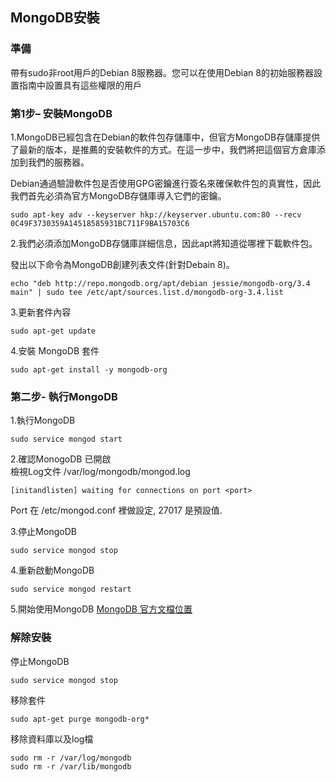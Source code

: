 ## MongoDB安裝

### 準備
帶有sudo非root用戶的Debian 8服務器。您可以在使用Debian 8的初始服務器設置指南中設置具有這些權限的用戶

### 第1步– 安裝MongoDB

1.MongoDB已經包含在Debian的軟件包存儲庫中，但官方MongoDB存儲庫提供了最新的版本，是推薦的安裝軟件的方式。在這一步中，我們將把這個官方倉庫添加到我們的服務器。  

Debian通過驗證軟件包是否使用GPG密鑰進行簽名來確保軟件包的真實性，因此我們首先必須為官方MongoDB存儲庫導入它們的密鑰。  

```
sudo apt-key adv --keyserver hkp://keyserver.ubuntu.com:80 --recv 0C49F3730359A14518585931BC711F9BA15703C6
```

2.我們必須添加MongoDB存儲庫詳細信息，因此apt將知道從哪裡下載軟件包。

發出以下命令為MongoDB創建列表文件(針對Debain 8)。

```
echo "deb http://repo.mongodb.org/apt/debian jessie/mongodb-org/3.4 main" | sudo tee /etc/apt/sources.list.d/mongodb-org-3.4.list
```

3.更新套件內容
```
sudo apt-get update  
```

4.安裝 MongoDB 套件
```
sudo apt-get install -y mongodb-org
```

### 第二步- 執行MongoDB

1.執行MongoDB
```
sudo service mongod start
```
2.確認MonogoDB 已開啟  
檢視Log文件 /var/log/mongodb/mongod.log
```
[initandlisten] waiting for connections on port <port>
```  

Port 在 /etc/mongod.conf 裡做設定, 27017 是預設值.  

3.停止MongoDB
```
sudo service mongod stop
```  

4.重新啟動MongoDB
```
sudo service mongod restart
```  

5.開始使用MongoDB
[MongoDB 官方文檔位置](https://docs.mongodb.com/master/#getting-started)  


### 解除安裝  

停止MongoDB
```
sudo service mongod stop
```  

移除套件
```
sudo apt-get purge mongodb-org*
```  

移除資料庫以及log檔
```
sudo rm -r /var/log/mongodb
sudo rm -r /var/lib/mongodb
```

```
